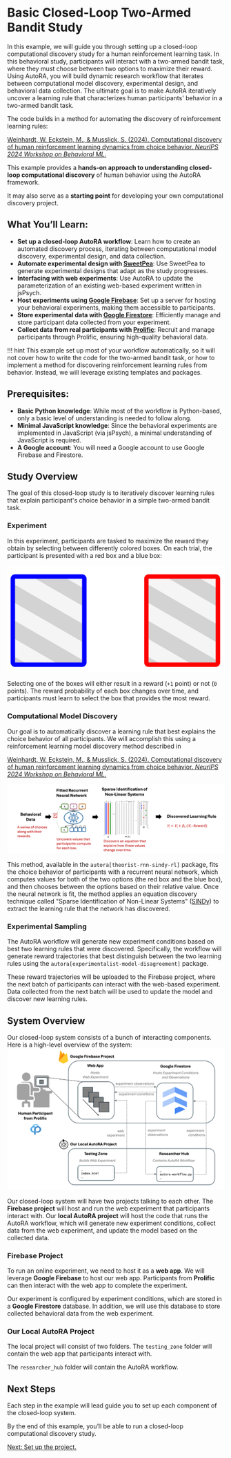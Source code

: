 # Basic Closed-Loop Two-Armed Bandit Study 

In this example, we will guide you through setting up a closed-loop computational discovery study for a human reinforcement learning task. In this behavioral study, participants will interact with a two-armed bandit task, where they must choose between two options to maximize their reward. Using AutoRA, you will build dynamic research workflow that iterates between computational model discovery, experimental design, and behavioral data collection. The ultimate goal is to make AutoRA iteratively uncover a learning rule that characterizes human participants' behavior in a two-armed bandit task.

The code builds in a method for automating the discovery of reinforcement learning rules:

[Weinhardt, W. Eckstein, M., & Musslick, S. (2024). Computational discovery of human reinforcement learning dynamics from choice behavior. *NeurIPS 2024 Workshop on Behavioral ML*.](https://openreview.net/forum?id=x2WDZrpgmB)

This example provides a **hands-on approach to understanding closed-loop computational discovery** of human behavior using the AutoRA framework. 

It may also serve as a **starting point** for developing your own computational discovery project.


## What You’ll Learn:
- **Set up a closed-loop AutoRA workflow**: Learn how to create an automated discovery process, iterating between computational model discovery, experimental design, and data collection.
- **Automate experimental design with [SweetPea](https://sites.google.com/view/sweetpea-ai)**: Use SweetPea to generate experimental designs that adapt as the study progresses.
- **Interfacing with web experiments**: Use AutoRA to update the parameterization of an existing web-based experiment written in jsPsych.
- **Host experiments using [Google Firebase](https://firebase.google.com/)**: Set up a server for hosting your behavioral experiments, making them accessible to participants.
- **Store experimental data with [Google Firestore](https://firebase.google.com/)**: Efficiently manage and store participant data collected from your experiment.
- **Collect data from real participants with [Prolific](https://www.prolific.com/)**: Recruit and manage participants through Prolific, ensuring high-quality behavioral data.

!!! hint
    This example set up most of your workflow automatically, so it will not cover how to write the code for the two-armed bandit task, or how to implement
    a method for discovering reinforcement learning rules from behavior. Instead, we will leverage existing templates and packages. 

## Prerequisites:
- **Basic Python knowledge**: While most of the workflow is Python-based, only a basic level of understanding is needed to follow along.
- **Minimal JavaScript knowledge**: Since the behavioral experiments are implemented in JavaScript (via jsPsych), a minimal understanding of JavaScript is required.
- **A Google account**: You will need a Google account to use Google Firebase and Firestore.

## Study Overview

The goal of this closed-loop study is to iteratively discover learning rules that explain participant's choice behavior in a simple two-armed bandit task.

### Experiment

In this experiment, participants are tasked to maximize the reward they obtain by selecting between differently colored boxes. On each trial, the participant is presented with a red box and a blue box:

![stimulus.png](img/stimulus.png)

Selecting one of the boxes will either result in a reward (```+1``` point) or not (``0`` points). The reward probability of each box changes over time, and participants must learn to select the box that provides the most reward.

### Computational Model Discovery

Our goal is to automatically discover a learning rule that best explains the choice behavior of all participants. We will accomplish this using a reinforcement learning model discovery method described in 

[Weinhardt, W. Eckstein, M., & Musslick, S. (2024). Computational discovery of human reinforcement learning dynamics from choice behavior. *NeurIPS 2024 Workshop on Behavioral ML*.](https://openreview.net/forum?id=x2WDZrpgmB)

![rnn_theorist.png](img/rnn_theorist.png)

This method, available in the ``autora[theorist-rnn-sindy-rl]`` package, fits the choice behavior of participants with a recurrent neural network, which computes values for both of the two options (the red box and the blue box), and then chooses between the options based on their relative value. Once the neural network is fit, the method applies an equation discovery technique called "Sparse Identification of Non-Linear Systems" ([SINDy](https://pysindy.readthedocs.io/en/latest/examples/2_introduction_to_sindy/example.html)) to extract the learning rule that the network has discovered. 

### Experimental Sampling

The AutoRA workflow will generate new experiment conditions based on best two learning rules that were discovered. Specifically, the workflow will generate reward trajectories that best distinguish between the two learning rules using the ``autora[experimentalist-model-disagreement]`` package.

These reward trajectories will be uploaded to the Firebase project, where the next batch of participants can interact with the web-based experiment. Data collected from the next batch will be used to update the model and discover new learning rules.

## System Overview

Our closed-loop system consists of a bunch of interacting components. Here is a high-level overview of the system:
![System Overview](../img/system_overview.png)

Our closed-loop system will have two projects talking to each other. The **Firebase project** will host and run the web experiment that participants interact with. Our **local AutoRA project** will host the code that runs the AutoRA workflow, which will generate new experiment conditions, collect data from the web experiment, and update the model based on the collected data. 

### Firebase Project
To run an online experiment, we need to host it as a **web app**. We will leverage **Google Firebase** to host our web app. Participants from **Prolific** can then interact with the web app to complete the experiment.  

Our experiment is configured by experiment conditions, which are stored in a **Google Firestore** database. In addition, we will use this database to store collected behavioral data from the web experiment. 

### Our Local AutoRA Project

The local project will consist of two folders. The ``testing_zone`` folder will contain the web app that participants interact with. 

The ``researcher_hub`` folder will contain the AutoRA workflow. 

## Next Steps 

Each step in the example will lead guide you to set up each component of the closed-loop system. 

By the end of this example, you’ll be able to run a closed-loop computational discovery study.

[Next: Set up the project.](setup.md)
